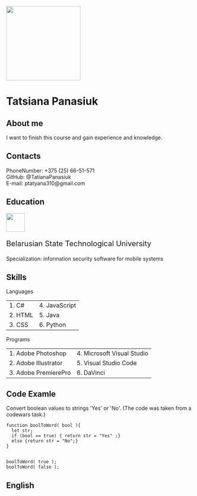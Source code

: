 <img src="https://i.pinimg.com/originals/93/f5/ad/93f5add9cde98356f58e67e36dd5e232.jpg" width="200"/>

Tatsiana Panasiuk
=
About me
-
<p>I want to finish this course and gain experience and knowledge.</p>

Contacts
-
<p>PhoneNumber: +375 (25) 66-51-571</br>
  GitHub: @TatianaPanasiuk</br>
  E-mail: ptatyana310@gmail.com</br>
</p>

Еducation
-
<img src="https://conf.belstu.by/wp-content/uploads/2022/09/cropped-БГТУ-логотип-1-1-1024x1024.png" width="50"/>

<p style = "font-size: 15pt;">Belarusian State Technological University</p>

Specialization: information security software for mobile systems


Skills
-
Languages
<table>
<tr>
<td>1. C#</td>
<td>4. JavaScript</td>

</tr>
<tr>
<td>2. HTML</td>
<td>5. Java</td>

</tr>
<tr>
<td>3. CSS</td>
<td>6. Python</td>
</tr>
</table>

Programs
<table>
<tr>
<td>1. Adobe Photoshop</td>
<td>4. Microsoft Visual Studio</td>

</tr>
<tr>
<td>2. Adobe Illustrator</td>
<td>5. Visual Studio Code</td>

</tr>
<tr>
<td>3. Adobe PremierePro</td>
<td>6. DaVinci</td>
</tr>
</table>

Code Examle
-
Convert boolean values to strings 'Yes' or 'No'. (The code was taken from a codewars task.)
```
function boolToWord( bool ){
  let str;
  if (bool == true) { return str = "Yes" ;}
  else {return str = "No";}
}


boolToWord( true );
boolToWord( false );
```


English
-
